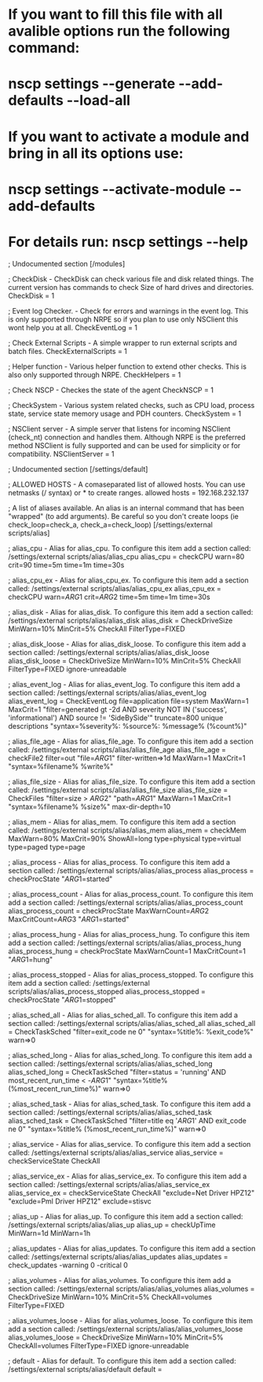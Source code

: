 # If you want to fill this file with all avalible options run the following command:
#   nscp settings --generate --add-defaults --load-all
# If you want to activate a module and bring in all its options use:
#   nscp settings --activate-module <MODULE NAME> --add-defaults
# For details run: nscp settings --help


; Undocumented section
[/modules]

; CheckDisk - CheckDisk can check various file and disk related things. The current version has commands to check Size of hard drives and directories.
CheckDisk = 1

; Event log Checker. - Check for errors and warnings in the event log. This is only supported through NRPE so if you plan to use only NSClient this wont help you at all.
CheckEventLog = 1

; Check External Scripts - A simple wrapper to run external scripts and batch files.
CheckExternalScripts = 1

; Helper function - Various helper function to extend other checks. This is also only supported through NRPE.
CheckHelpers = 1

; Check NSCP - Checkes the state of the agent
CheckNSCP = 1

; CheckSystem - Various system related checks, such as CPU load, process state, service state memory usage and PDH counters.
CheckSystem = 1

; NSClient server - A simple server that listens for incoming NSClient (check_nt) connection and handles them. Although NRPE is the preferred method NSClient is fully supported and can be used for simplicity or for compatibility.
NSClientServer = 1


; Undocumented section
[/settings/default]

; ALLOWED HOSTS - A comaseparated list of allowed hosts. You can use netmasks (/ syntax) or * to create ranges.
allowed hosts = 192.168.232.137


; A list of aliases available. An alias is an internal command that has been "wrapped" (to add arguments). Be careful so you don't create loops (ie check_loop=check_a, check_a=check_loop)
[/settings/external scripts/alias]

; alias_cpu - Alias for alias_cpu. To configure this item add a section called: /settings/external scripts/alias/alias_cpu
alias_cpu = checkCPU warn=80 crit=90 time=5m time=1m time=30s

; alias_cpu_ex - Alias for alias_cpu_ex. To configure this item add a section called: /settings/external scripts/alias/alias_cpu_ex
alias_cpu_ex = checkCPU warn=$ARG1$ crit=$ARG2$ time=5m time=1m time=30s

; alias_disk - Alias for alias_disk. To configure this item add a section called: /settings/external scripts/alias/alias_disk
alias_disk = CheckDriveSize MinWarn=10% MinCrit=5% CheckAll FilterType=FIXED

; alias_disk_loose - Alias for alias_disk_loose. To configure this item add a section called: /settings/external scripts/alias/alias_disk_loose
alias_disk_loose = CheckDriveSize MinWarn=10% MinCrit=5% CheckAll FilterType=FIXED ignore-unreadable

; alias_event_log - Alias for alias_event_log. To configure this item add a section called: /settings/external scripts/alias/alias_event_log
alias_event_log = CheckEventLog file=application file=system MaxWarn=1 MaxCrit=1 "filter=generated gt -2d AND severity NOT IN ('success', 'informational') AND source != 'SideBySide'" truncate=800 unique descriptions "syntax=%severity%: %source%: %message% (%count%)"

; alias_file_age - Alias for alias_file_age. To configure this item add a section called: /settings/external scripts/alias/alias_file_age
alias_file_age = checkFile2 filter=out "file=$ARG1$" filter-written=>1d MaxWarn=1 MaxCrit=1 "syntax=%filename% %write%"

; alias_file_size - Alias for alias_file_size. To configure this item add a section called: /settings/external scripts/alias/alias_file_size
alias_file_size = CheckFiles "filter=size > $ARG2$" "path=$ARG1$" MaxWarn=1 MaxCrit=1 "syntax=%filename% %size%" max-dir-depth=10

; alias_mem - Alias for alias_mem. To configure this item add a section called: /settings/external scripts/alias/alias_mem
alias_mem = checkMem MaxWarn=80% MaxCrit=90% ShowAll=long type=physical type=virtual type=paged type=page

; alias_process - Alias for alias_process. To configure this item add a section called: /settings/external scripts/alias/alias_process
alias_process = checkProcState "$ARG1$=started"

; alias_process_count - Alias for alias_process_count. To configure this item add a section called: /settings/external scripts/alias/alias_process_count
alias_process_count = checkProcState MaxWarnCount=$ARG2$ MaxCritCount=$ARG3$ "$ARG1$=started"

; alias_process_hung - Alias for alias_process_hung. To configure this item add a section called: /settings/external scripts/alias/alias_process_hung
alias_process_hung = checkProcState MaxWarnCount=1 MaxCritCount=1 "$ARG1$=hung"

; alias_process_stopped - Alias for alias_process_stopped. To configure this item add a section called: /settings/external scripts/alias/alias_process_stopped
alias_process_stopped = checkProcState "$ARG1$=stopped"

; alias_sched_all - Alias for alias_sched_all. To configure this item add a section called: /settings/external scripts/alias/alias_sched_all
alias_sched_all = CheckTaskSched "filter=exit_code ne 0" "syntax=%title%: %exit_code%" warn=>0

; alias_sched_long - Alias for alias_sched_long. To configure this item add a section called: /settings/external scripts/alias/alias_sched_long
alias_sched_long = CheckTaskSched "filter=status = 'running' AND most_recent_run_time < -$ARG1$" "syntax=%title% (%most_recent_run_time%)" warn=>0

; alias_sched_task - Alias for alias_sched_task. To configure this item add a section called: /settings/external scripts/alias/alias_sched_task
alias_sched_task = CheckTaskSched "filter=title eq '$ARG1$' AND exit_code ne 0" "syntax=%title% (%most_recent_run_time%)" warn=>0

; alias_service - Alias for alias_service. To configure this item add a section called: /settings/external scripts/alias/alias_service
alias_service = checkServiceState CheckAll

; alias_service_ex - Alias for alias_service_ex. To configure this item add a section called: /settings/external scripts/alias/alias_service_ex
alias_service_ex = checkServiceState CheckAll "exclude=Net Driver HPZ12" "exclude=Pml Driver HPZ12" exclude=stisvc

; alias_up - Alias for alias_up. To configure this item add a section called: /settings/external scripts/alias/alias_up
alias_up = checkUpTime MinWarn=1d MinWarn=1h

; alias_updates - Alias for alias_updates. To configure this item add a section called: /settings/external scripts/alias/alias_updates
alias_updates = check_updates -warning 0 -critical 0

; alias_volumes - Alias for alias_volumes. To configure this item add a section called: /settings/external scripts/alias/alias_volumes
alias_volumes = CheckDriveSize MinWarn=10% MinCrit=5% CheckAll=volumes FilterType=FIXED

; alias_volumes_loose - Alias for alias_volumes_loose. To configure this item add a section called: /settings/external scripts/alias/alias_volumes_loose
alias_volumes_loose = CheckDriveSize MinWarn=10% MinCrit=5% CheckAll=volumes FilterType=FIXED ignore-unreadable 

; default - Alias for default. To configure this item add a section called: /settings/external scripts/alias/default
default =   